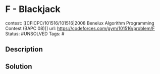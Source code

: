 # F - Blackjack

contest: [[CFICPC/101516/101516|2008 Benelux Algorithm Programming Contest (BAPC 08)]]
url: https://codeforces.com/gym/101516/problem/F
Status: #UNSOLVED
Tags: #

## Description

## Solution

